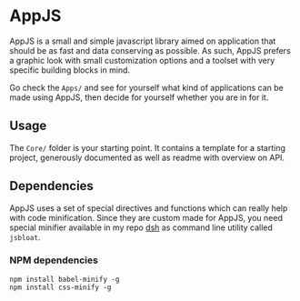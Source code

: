 # AppJS

AppJS is a small and simple javascript library aimed on application that should be as fast and data conserving as possible. As such, AppJS prefers a graphic look with small customization options and a toolset with very specific building blocks in mind.

Go check the `Apps/` and see for yourself what kind of applications can be made using AppJS, then decide for yourself whether you are in for it.

## Usage

The `Core/` folder is your starting point. It contains a template for a starting project, generously documented as well as readme with overview on API.

## Dependencies

AppJS uses a set of special directives and functions which can really help with code minification. Since they are custom made for AppJS, you need special minifier available in my repo [dsh](http://github/nerudaj/dsh) as command line utility called `jsbloat`.

### NPM dependencies

```
npm install babel-minify -g
npm install css-minify -g
```